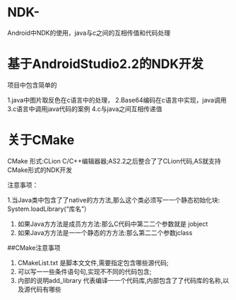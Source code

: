 # NDK-
Android中NDK的使用，java与c之间的互相传值和代码处理

# 基于AndroidStudio2.2的NDK开发

项目中包含简单的

1.java中图片取反色在c语言中的处理，
2.Base64编码在c语言中实现，java调用
3.c语言中调用java代码的案例
4.c与java之间互相传递值



# 关于CMake

  CMake 形式:CLion C/C++编辑器器;AS2.2之后整合了了CLion代码,AS就支持CMake形式的NDK开发
  
  注意事项：
  
 1.当Java类中包含了了native的方方法,那么这个类必须写一一个静态初始化块: System.loadLibrary(“库名”）
 1. 如果Java方方法是成员方方法:那么C代码中第二二个参数就是 jobject
 1. 如果Java方方法是一一个静态的方方法:那么第二二个参数jclass
 
##CMake注意事项

  1. CMakeList.txt 是脚本文文件,需要指定包含哪些源代码;
  1. 可以写一一些条件语句句,实现不不同的代码包含;
  1. 内部的说明add_library 代表编译一一个代码库,内部包含了了代码库的名称,以及源代码有哪些

